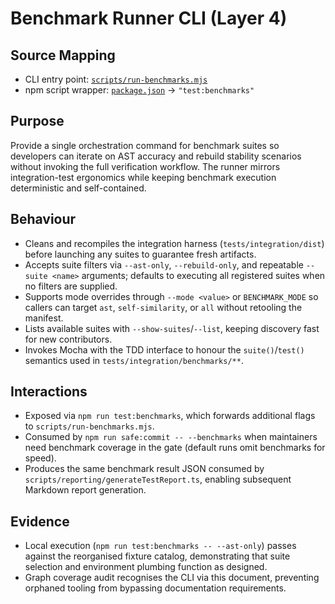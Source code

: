 # Benchmark Runner CLI (Layer 4)

## Source Mapping
- CLI entry point: [`scripts/run-benchmarks.mjs`](../../../../scripts/run-benchmarks.mjs)
- npm script wrapper: [`package.json`](../../../../package.json) → `"test:benchmarks"`

## Purpose
Provide a single orchestration command for benchmark suites so developers can iterate on AST accuracy and rebuild stability scenarios without invoking the full verification workflow. The runner mirrors integration-test ergonomics while keeping benchmark execution deterministic and self-contained.

## Behaviour
- Cleans and recompiles the integration harness (`tests/integration/dist`) before launching any suites to guarantee fresh artifacts.
- Accepts suite filters via `--ast-only`, `--rebuild-only`, and repeatable `--suite <name>` arguments; defaults to executing all registered suites when no filters are supplied.
- Supports mode overrides through `--mode <value>` or `BENCHMARK_MODE` so callers can target `ast`, `self-similarity`, or `all` without retooling the manifest.
- Lists available suites with `--show-suites`/`--list`, keeping discovery fast for new contributors.
- Invokes Mocha with the TDD interface to honour the `suite()`/`test()` semantics used in `tests/integration/benchmarks/**`.

## Interactions
- Exposed via `npm run test:benchmarks`, which forwards additional flags to `scripts/run-benchmarks.mjs`.
- Consumed by `npm run safe:commit -- --benchmarks` when maintainers need benchmark coverage in the gate (default runs omit benchmarks for speed).
- Produces the same benchmark result JSON consumed by `scripts/reporting/generateTestReport.ts`, enabling subsequent Markdown report generation.

## Evidence
- Local execution (`npm run test:benchmarks -- --ast-only`) passes against the reorganised fixture catalog, demonstrating that suite selection and environment plumbing function as designed.
- Graph coverage audit recognises the CLI via this document, preventing orphaned tooling from bypassing documentation requirements.
